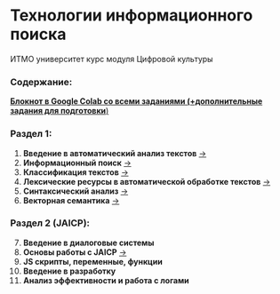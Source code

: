 # Технологии информационного поиска
ИТМО университет курс модуля Цифровой культуры

### Содержание:
[**Блокнот в Google Colab со всеми заданиями (+дополнительные задания для подготовки**)](https://colab.research.google.com/drive/14gWuYbVk6r02cTHfjpA96aoiTsnCDw2-?usp=sharing)
### Раздел 1:
1. **Введение в автоматический анализ текстов** [->](1-intro/nlp-1.ipynb)
2. **Информационный поиск** [->](2-information-retrieval/nlp-2.ipynb)
3. **Классификация текстов** [->](3-text-classification/nlp_3.ipynb)
4. **Лексические ресурсы в автоматической обработке текстов** [->](4-lexical-resources/nlp_4.ipynb)
5. **Синтаксический анализ** [->](5-syntactic-analysis/nlp_5.ipynb)
6. **Векторная семантика** [->](6-vector-semantics/nlp_6.ipynb)
### Раздел 2 (JAICP):
7. **Введение в диалоговые системы**
8. **Основы работы с JAICP** [->](8-JAICP-basics)
9. **JS скрипты, переменные, функции**
10. **Введение в разработку**
11. **Анализ эффективности и работа с логами**
